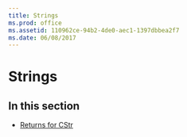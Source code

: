 ```yaml
---
title: Strings
ms.prod: office
ms.assetid: 110962ce-94b2-4de0-aec1-1397dbbea2f7
ms.date: 06/08/2017
---
```



# Strings

## In this section


- [Returns for CStr](User-Interface-Help/returns-for-cstr.md)
    

